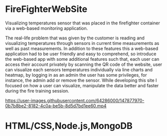 # FireFighterWebSite
Visualizing temperatures sensor that was placed in the firefighter container via a web-based monitoring application.

The real-life problem that was given by the customer is reading and visualizing temperatures through sensors in current
time measurements as well as past measurements. In addition to these features this a web-based application had to be 
user friendly and easy to comprehend, so introduce the web-based app with some additional features such that, each user 
can access their account privately by scanning the QR code of the website, user can visualize each sensors temperatures 
individually via line charts and heatmap, by logging in as an admin the user has some privileges, for instance, the admin
add or remove the sensor. While developing this site I focused on how a user can visualize, manipulate the data better and 
faster during the fire training session.


https://user-images.githubusercontent.com/64286000/147877970-0b7b8be2-8182-4c0a-be5b-8d5d7bd1ee60.mp4


# HTML/CSS,Node.js,MongoDB
